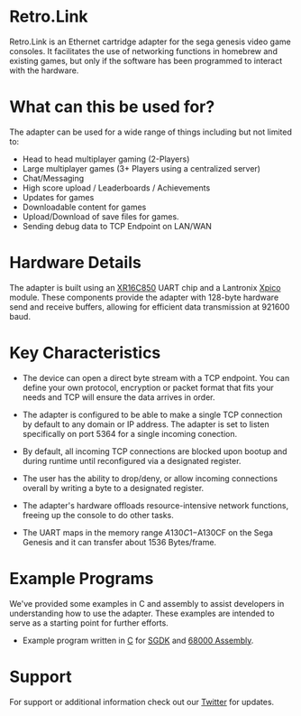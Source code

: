 # Retro.Link

Retro.Link is an Ethernet cartridge adapter for the sega genesis video game consoles. It facilitates the use of networking functions in homebrew and existing games, but only if the software has been programmed to 
interact with the hardware. 

# What can this be used for?
The adapter can be used for a wide range of things including but not limited to:
 * Head to head multiplayer gaming (2-Players)
 * Large multiplayer games (3+ Players using a centralized server)
 * Chat/Messaging
 * High score upload / Leaderboards / Achievements
 * Updates for games
 * Downloadable content for games
 * Upload/Download of save files for games.
 * Sending debug data to TCP Endpoint on LAN/WAN

# Hardware Details
The adapter is built using an [XR16C850](https://www.mouser.com/datasheet/2/146/16c850_231_080905-1889024.pdf) UART chip and a Lantronix [Xpico](https://cdn.lantronix.com/wp-content/uploads/pdf/xPico_UG.pdf) module. These components provide the adapter with 128-byte hardware send and receive buffers, allowing for efficient data transmission at 921600 baud.

# Key Characteristics
* The device can open a direct byte stream with a TCP endpoint. You can define your own protocol, encryption or packet format that fits your needs and TCP will ensure the data arrives in order.

* The adapter is configured to be able to make a single TCP connection by default to any domain or IP address. The adapter is set to listen specifically on port 5364 for a single incoming conection.

* By default, all incoming TCP connections are blocked upon bootup and during runtime until reconfigured via a designated register.

* The user has the ability to drop/deny, or allow incoming connections overall by writing a byte to a designated register.

* The adapter's hardware offloads resource-intensive network functions, freeing up the console to do other tasks.

* The UART maps in the memory range $A130C1-$A130CF on the Sega Genesis and it can transfer about 1536 Bytes/frame.

# Example Programs
We've provided some examples in C and assembly to assist developers in understanding how to use the adapter. These examples are intended to serve as a starting point for further efforts.

* Example program written in [C](https://github.com/b1tsh1ft3r/retro.link/tree/main/sega_genesis/sgdk_example) for [SGDK](https://github.com/Stephane-D/SGDK) and [68000 Assembly](https://github.com/b1tsh1ft3r/retro.link/tree/main/sega_genesis/asm_example).

# Support
For support or additional information check out our [Twitter](https://twitter.com/retrolink10) for updates.

